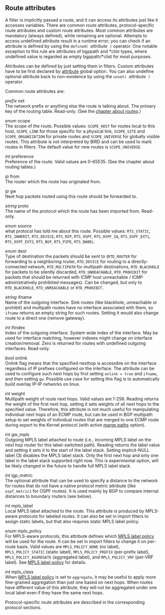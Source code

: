 ## Route attributes

A filter is implicitly passed a route, and it can access its attributes just
like it accesses variables. There are common route attributes, protocol-specific
route attributes and custom route attributes. Most common attributes are
mandatory (always defined), while remaining are optional.  Attempts to access
undefined attribute result in a runtime error; you can check if an attribute is
defined by using the `defined( `*attribute*` )` operator. One notable
exception to this rule are attributes of bgppath and \*clist types, where
undefined value is regarded as empty bgppath/\*clist for most purposes.

Attributes can be defined by just setting them in filters. Custom attributes
have to be first declared by [attribute](#opt-attribute) global
option. You can also undefine optional attribute back to non-existence by using
the `unset( `*attribute*` )` operator.

Common route attributes are:

<span id="rta-net" class="code">*prefix* net</span>  
The network prefix or anything else the route is talking about. The
    primary key of the routing table. Read-only. (See the [chapter about
routes](#routes).)

<span id="rta-scope" class="code">*enum* scope</span>  
The scope of the route. Possible values: `SCOPE_HOST` for routes
    local to this host, `SCOPE_LINK` for those specific for a physical
    link, `SCOPE_SITE` and `SCOPE_ORGANIZATION` for private routes and
    `SCOPE_UNIVERSE` for globally visible routes. This attribute is not
    interpreted by BIRD and can be used to mark routes in filters. The
    default value for new routes is `SCOPE_UNIVERSE`.

<span id="rta-preference" class="code">*int* preference</span>  
Preference of the route. Valid values are 0-65535. (See the chapter
    about routing tables.)

<span id="rta-from" class="code">*ip* from</span>  
The router which the route has originated from.

<span id="rta-gw" class="code">*ip* gw</span>  
Next hop packets routed using this route should be forwarded to.

<span id="rta-proto" class="code">*string* proto</span>  
The name of the protocol which the route has been imported from.
    Read-only.

<span id="rta-source" class="code">*enum* source</span>  
what protocol has told me about this route. Possible values:
    `RTS_STATIC`, `RTS_INHERIT`, `RTS_DEVICE`,
    `RTS_RIP`, `RTS_OSPF`, `RTS_OSPF_IA`, `RTS_OSPF_EXT1`,
    `RTS_OSPF_EXT2`, `RTS_BGP`, `RTS_PIPE`, `RTS_BABEL`.

<span id="rta-dest" class="code">*enum* dest</span>  
Type of destination the packets should be sent to
    (`RTD_ROUTER` for forwarding to a neighboring router,
    `RTD_DEVICE` for routing to a directly-connected network,
    `RTD_MULTIPATH` for multipath destinations,
    `RTD_BLACKHOLE` for packets to be silently discarded,
    `RTD_UNREACHABLE`, `RTD_PROHIBIT` for packets that should be
    returned with ICMP host unreachable / ICMP administratively prohibited
    messages). Can be changed, but only to `RTD_BLACKHOLE`,
    `RTD_UNREACHABLE` or `RTD_PROHIBIT`.

<span id="rta-ifname" class="code">*string* ifname</span>  
Name of the outgoing interface. Sink routes (like blackhole, unreachable
    or prohibit) and multipath routes have no interface associated with
    them, so `ifname` returns an empty string for such routes. Setting it
    would also change route to a direct one (remove gateway).

<span id="rta-ifindex" class="code">*int* ifindex</span>  
Index of the outgoing interface. System wide index of the interface. May
    be used for interface matching, however indexes might change on interface
    creation/removal. Zero is returned for routes with undefined outgoing
    interfaces. Read-only.

<span id="rta-onlink" class="code">*bool* onlink</span>  
Onlink flag means that the specified nexthop is accessible on the
    interface regardless of IP prefixes configured on the interface.
    The attribute can be used to configure such next hops by first setting
    `onlink = true` and `ifname`, and then setting `gw`. Possible
    use case for setting this flag is to automatically build overlay IP-IP
    networks on linux.

<span id="rta-weight" class="code">*int* weight</span>  
Multipath weight of route next hops. Valid values are 1-256. Reading
    returns the weight of the first next hop, setting it sets weights of all
    next hops to the specified value. Therefore, this attribute is not much
    useful for manipulating individual next hops of an ECMP route, but can
    be used in BGP multipath setup to set weights of individual routes that
    are merged to one ECMP route during export to the Kernel protocol
    (with active [marge paths](#krt-merge-paths) option).

<span id="rta-gw-mpls" class="code">*int* gw_mpls</span>  
Outgoing MPLS label attached to route (i.e., incoming MPLS label on the
    next hop router for this label-switched path). Reading returns the label
    value and setting it sets it to the start of the label stack. Setting
    implicit-NULL label (3) disables the MPLS label stack. Only the first
    next hop and only one label in the label stack supported right now. This
    is experimental option, will be likely changed in the future to handle
    full MPLS label stack.

<span id="rta-igp-metric" class="code">*int* igp_metric</span>  
The optional attribute that can be used to specify a distance to the
    network for routes that do not have a native protocol metric attribute
    (like `ospf_metric1` for OSPF routes). It is used mainly by BGP to
    compare internal distances to boundary routers (see below).

<span id="rta-mpls-label" class="code">*int* mpls_label</span>  
Local MPLS label attached to the route. This attribute is produced by
    MPLS-aware protocols for labeled routes. It can also be set in import
    filters to assign static labels, but that also requires static MPLS
    label policy.

<span id="rta-mpls-policy" class="code">*enum* mpls_policy</span>  
For MPLS-aware protocols, this attribute defines which
    [MPLS label policy](#mpls-channel-label-policy) will be
    used for the route. It can be set in import filters to change it on
    per-route basis. Valid values are `MPLS_POLICY_NONE` (no label),
    `MPLS_POLICY_STATIC` (static label), `MPLS_POLICY_PREFIX`
    (per-prefix label), `MPLS_POLICY_AGGREGATE` (aggregated label),
    and `MPLS_POLICY_VRF` (per-VRF label). See [MPLS label
policy](#mpls-channel-label-policy) for details.

<span id="rta-mpls-class" class="code">*int* mpls_class</span>  
When [MPLS label policy](#mpls-channel-label-policy) is
    set to `aggregate`, it may be useful to apply more fine-grained
    aggregation than just one based on next hops. When routes have different
    value of this attribute, they will not be aggregated under one local
    label even if they have the same next hops.

Protocol-specific route attributes are described in the corresponding
protocol sections.
